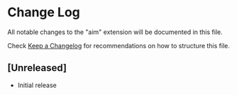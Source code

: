 # Change Log

All notable changes to the "aim" extension will be documented in this file.

Check [Keep a Changelog](http://keepachangelog.com/) for recommendations on how to structure this file.

## [Unreleased]

- Initial release
